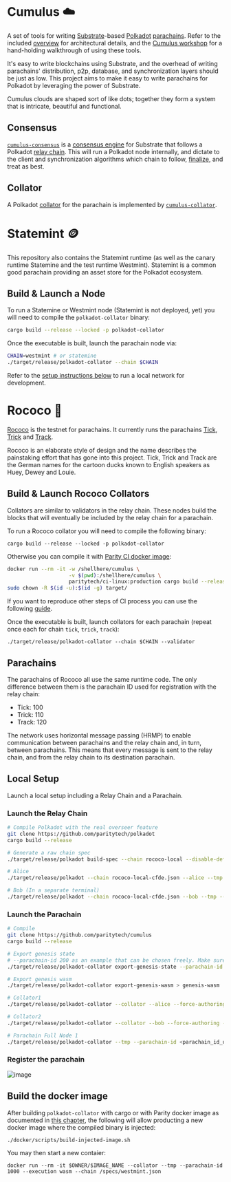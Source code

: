 # Cumulus :cloud:

A set of tools for writing [Substrate](https://substrate.dev/)-based
[Polkadot](https://wiki.polkadot.network/en/)
[parachains](https://wiki.polkadot.network/docs/en/learn-parachains). Refer to the included
[overview](docs/overview.md) for architectural details, and the
[Cumulus workshop](https://substrate.dev/cumulus-workshop) for a hand-holding walkthrough
of using these tools.

It's easy to write blockchains using Substrate, and the overhead of writing parachains'
distribution, p2p, database, and synchronization layers should be just as low. This project aims to
make it easy to write parachains for Polkadot by leveraging the power of Substrate.

Cumulus clouds are shaped sort of like dots; together they form a system that is intricate,
beautiful and functional.

## Consensus

[`cumulus-consensus`](consensus) is a
[consensus engine](https://substrate.dev/docs/en/knowledgebase/advanced/consensus) for Substrate
that follows a Polkadot
[relay chain](https://wiki.polkadot.network/docs/en/learn-architecture#relay-chain). This will run a
Polkadot node internally, and dictate to the client and synchronization algorithms which chain to
follow,
[finalize](https://wiki.polkadot.network/docs/en/learn-consensus#probabilistic-vs-provable-finality),
and treat as best.

## Collator

A Polkadot [collator](https://wiki.polkadot.network/docs/en/learn-collator) for the parachain is
implemented by [`cumulus-collator`](collator).

# Statemint :coin:

This repository also contains the Statemint runtime (as well as the canary runtime Statemine and the
test runtime Westmint).
Statemint is a common good parachain providing an asset store for the Polkadot ecosystem.

## Build & Launch a Node

To run a Statemine or Westmint node (Statemint is not deployed, yet) you will need to compile the
`polkadot-collator` binary:

```sh
cargo build --release --locked -p polkadot-collator
```

Once the executable is built, launch the parachain node via:

```sh
CHAIN=westmint # or statemine
./target/release/polkadot-collator --chain $CHAIN
```

Refer to the [setup instructions below](#local-setup) to run a local network for development.

# Rococo :crown:

[Rococo](https://polkadot.js.org/apps/?rpc=wss://rococo-rpc.polkadot.io) is the testnet for
parachains. It currently runs the parachains
[Tick](https://polkadot.js.org/apps/?rpc=wss://tick-rpc.polkadot.io),
[Trick](https://polkadot.js.org/apps/?rpc=wss://trick-rpc.polkadot.io) and
[Track](https://polkadot.js.org/apps/?rpc=wss://track-rpc.polkadot.io).

Rococo is an elaborate style of design and the name describes the painstaking effort that has gone
into this project. Tick, Trick and Track are the German names for the cartoon ducks known to English
speakers as Huey, Dewey and Louie.

## Build & Launch Rococo Collators

Collators are similar to validators in the relay chain. These nodes build the blocks that will
eventually be included by the relay chain for a parachain.

To run a Rococo collator you will need to compile the following binary:

```
cargo build --release --locked -p polkadot-collator
```

Otherwise you can compile it with
[Parity CI docker image](https://github.com/paritytech/scripts/tree/master/dockerfiles/ci-linux):

```bash
docker run --rm -it -w /shellhere/cumulus \
                    -v $(pwd):/shellhere/cumulus \
                    paritytech/ci-linux:production cargo build --release --locked -p polkadot-collator
sudo chown -R $(id -u):$(id -g) target/
```

If you want to reproduce other steps of CI process you can use the following
[guide](https://github.com/paritytech/scripts#gitlab-ci-for-building-docker-images).

Once the executable is built, launch collators for each parachain (repeat once each for chain
`tick`, `trick`, `track`):

```
./target/release/polkadot-collator --chain $CHAIN --validator
```

## Parachains

The parachains of Rococo all use the same runtime code. The only difference between them is the
parachain ID used for registration with the relay chain:

-   Tick: 100
-   Trick: 110
-   Track: 120

The network uses horizontal message passing (HRMP) to enable communication between parachains and
the relay chain and, in turn, between parachains. This means that every message is sent to the relay
chain, and from the relay chain to its destination parachain.

## Local Setup

Launch a local setup including a Relay Chain and a Parachain.

### Launch the Relay Chain

```bash
# Compile Polkadot with the real overseer feature
git clone https://github.com/paritytech/polkadot
cargo build --release

# Generate a raw chain spec
./target/release/polkadot build-spec --chain rococo-local --disable-default-bootnode --raw > rococo-local-cfde.json

# Alice
./target/release/polkadot --chain rococo-local-cfde.json --alice --tmp

# Bob (In a separate terminal)
./target/release/polkadot --chain rococo-local-cfde.json --bob --tmp --port 30334
```

### Launch the Parachain

```bash
# Compile
git clone https://github.com/paritytech/cumulus
cargo build --release

# Export genesis state
# --parachain-id 200 as an example that can be chosen freely. Make sure to everywhere use the same parachain id
./target/release/polkadot-collator export-genesis-state --parachain-id 200 > genesis-state

# Export genesis wasm
./target/release/polkadot-collator export-genesis-wasm > genesis-wasm

# Collator1
./target/release/polkadot-collator --collator --alice --force-authoring --tmp --parachain-id <parachain_id_u32_type_range> --port 40335 --ws-port 9946 -- --execution wasm --chain ../polkadot/rococo-local-cfde.json --port 30335

# Collator2
./target/release/polkadot-collator --collator --bob --force-authoring --tmp --parachain-id <parachain_id_u32_type_range> --port 40336 --ws-port 9947 -- --execution wasm --chain ../polkadot/rococo-local-cfde.json --port 30336

# Parachain Full Node 1
./target/release/polkadot-collator --tmp --parachain-id <parachain_id_u32_type_range> --port 40337 --ws-port 9948 -- --execution wasm --chain ../polkadot/rococo-local-cfde.json --port 30337
```
### Register the parachain
![image](https://user-images.githubusercontent.com/2915325/99548884-1be13580-2987-11eb-9a8b-20be658d34f9.png)

## Build the docker image

After building `polkadot-collator` with cargo or with Parity docker image as documented in [this chapter](#build--launch-rococo-collators), the following will allow producting a new docker image where the compiled binary is injected:

```
./docker/scripts/build-injected-image.sh
```

You may then start a new contaier:

```
docker run --rm -it $OWNER/$IMAGE_NAME --collator --tmp --parachain-id 1000 --execution wasm --chain /specs/westmint.json
```
